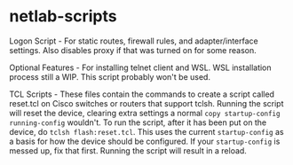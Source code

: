 # netlab-scripts

Logon Script - For static routes, firewall rules, and adapter/interface settings. Also disables proxy if that was turned on for some reason.

Optional Features - For installing telnet client and WSL. WSL installation process still a WIP. This script probably won't be used.

TCL Scripts - These files contain the commands to create a script called reset.tcl on Cisco switches or routers that support tclsh. Running the script will reset the device, clearing extra settings a normal `copy startup-config running-config` wouldn't. To run the script, after it has been put on the device, do `tclsh flash:reset.tcl`. This uses the current `startup-config` as a basis for how the device should be configured. If your `startup-config` is messed up, fix that first. Running the script will result in a reload.
